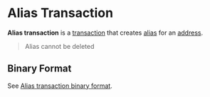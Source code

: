 # Alias Transaction

**Alias transaction** is a [transaction](/en/blockchain/transaction) that creates [alias](/en/blockchain/account/alias) for an [address](/en/blockchain/account/address).

> Alias cannot be deleted

## Binary Format

See [Alias transaction binary format](/en/blockchain/binary-format/transaction-binary-format/alias-transaction-binary-format).
